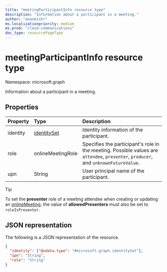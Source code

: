 ```yaml
---
title: "meetingParticipantInfo resource type"
description: "Information about a participant in a meeting."
author: "ananmishr"
ms.localizationpriority: medium
ms.prod: "cloud-communications"
doc_type: resourcePageType
---
```


# meetingParticipantInfo resource type

Namespace: microsoft.graph

Information about a participant in a meeting.

## Properties

| Property | Type                          | Description                                                                         |
| :------- | :---------------------------- | :---------------------------------------------------------------------------------- |
| identity | [identitySet](identityset.md) | Identity information of the participant.                                            |
| role     | onlineMeetingRole             | Specifies the participant's role in the meeting.  Possible values are `attendee`, `presenter`, `producer`, and `unknownFutureValue`.|
| upn      | String                        | User principal name of the participant.                                             |

> [!TIP]
>
> To set the  **presenter** role of a meeting attendee when creating or updating an [onlineMeeting](onlinemeeting.md), the value of **allowedPresenters** must also be set to `roleIsPresenter`.

## JSON representation

The following is a JSON representation of the resource.

<!-- {
  "blockType": "resource",
  "optionalProperties": [

  ],
  "@odata.type": "microsoft.graph.meetingParticipantInfo"
}-->
```json
{
  "identity": {"@odata.type": "#microsoft.graph.identitySet"},
  "upn": "String",
  "role": "String"
}
```

<!-- uuid: 8fcb5dbc-d5aa-4681-8e31-b001d5168d79
2015-10-25 14:57:30 UTC -->
<!--
{
  "type": "#page.annotation",
  "description": "meetingParticipantInfo resource",
  "keywords": "",
  "section": "documentation",
  "tocPath": "",
  "suppressions": []
}
-->

